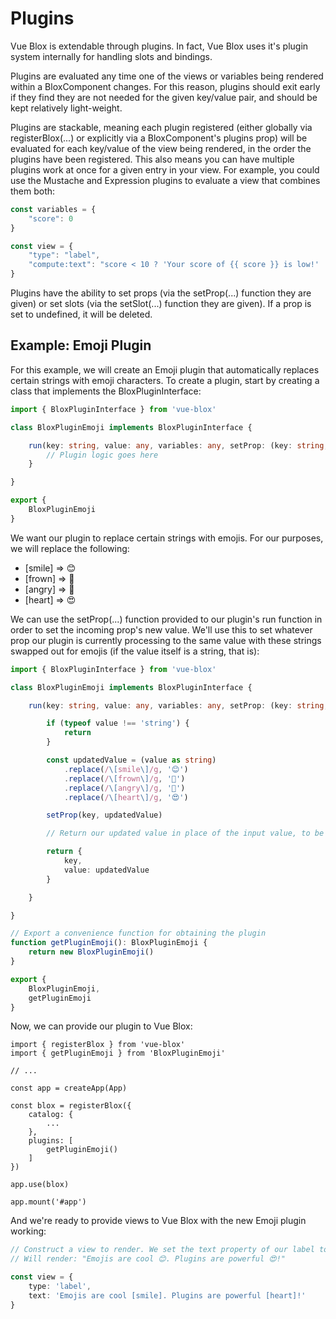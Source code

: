 # Plugins

Vue Blox is extendable through plugins. In fact, Vue Blox uses it's plugin system internally for handling slots and bindings.

Plugins are evaluated any time one of the views or variables being rendered within a BloxComponent changes. For this reason, plugins should exit early if they find they are not needed for the given key/value pair, and should be kept relatively light-weight.

Plugins are stackable, meaning each plugin registered (either globally via registerBlox(...) or explicitly via a BloxComponent's plugins prop) will be evaluated for each key/value of the view being rendered, in the order the plugins have been registered. This also means you can have multiple plugins work at once for a given entry in your view. For example, you could use the Mustache and Expression plugins to evaluate a view that combines them both:

```ts
const variables = {
	"score": 0
}

const view = {
	"type": "label",
	"compute:text": "score < 10 ? 'Your score of {{ score }} is low!' : 'Great score!'"
}
```

Plugins have the ability to set props (via the setProp(...) function they are given) or set slots (via the setSlot(...) function they are given). If a prop is set to undefined, it will be deleted.

## Example: Emoji Plugin

For this example, we will create an Emoji plugin that automatically replaces certain strings with emoji characters. To create a plugin, start by creating a class that implements the BloxPluginInterface:

```ts
import { BloxPluginInterface } from 'vue-blox'

class BloxPluginEmoji implements BloxPluginInterface {

	run(key: string, value: any, variables: any, setProp: (key: string, value: any) => void, setSlot: (slotName: string, views: any[]) => void ): { key: string, value: any } {
		// Plugin logic goes here
	}

}

export {
	BloxPluginEmoji
}

```

We want our plugin to replace certain strings with emojis. For our purposes, we will replace the following:
- [smile] => 😊
- [frown] => 🙁
- [angry] => 🤬
- [heart] => 😍

We can use the setProp(...) function provided to our plugin's run function in order to set the incoming prop's new value. We'll use this to set whatever prop our plugin is currently processing to the same value with these strings swapped out for emojis (if the value itself is a string, that is):

```ts
import { BloxPluginInterface } from 'vue-blox'

class BloxPluginEmoji implements BloxPluginInterface {

	run(key: string, value: any, variables: any, setProp: (key: string, value: any) => void, setSlot: (slotName: string, views: any[]) => void ): { key: string, value: any } {

		if (typeof value !== 'string') {
			return
		}

		const updatedValue = (value as string)
			.replace(/\[smile\]/g, '😊')
			.replace(/\[frown\]/g, '🙁')
			.replace(/\[angry\]/g, '🤬')
			.replace(/\[heart\]/g, '😍')

		setProp(key, updatedValue)

		// Return our updated value in place of the input value, to be passed to the next plugin (if any)

		return {
			key,
			value: updatedValue
		}

	}

}

// Export a convenience function for obtaining the plugin
function getPluginEmoji(): BloxPluginEmoji {
	return new BloxPluginEmoji()
}

export {
	BloxPluginEmoji,
	getPluginEmoji
}

```

Now, we can provide our plugin to Vue Blox:

```ts{2,13}
import { registerBlox } from 'vue-blox'
import { getPluginEmoji } from 'BloxPluginEmoji'

// ...

const app = createApp(App)

const blox = registerBlox({
	catalog: {
		...
	},
	plugins: [
		getPluginEmoji()
	]
})

app.use(blox)

app.mount('#app')
```

And we're ready to provide views to Vue Blox with the new Emoji plugin working:

```ts
// Construct a view to render. We set the text property of our label to be a string containing our emoji tokens, which will automatically be converted to emoji symbols by our plugin.
// Will render: "Emojis are cool 😊. Plugins are powerful 😍!"

const view = {
	type: 'label',
	text: 'Emojis are cool [smile]. Plugins are powerful [heart]!'
}
```